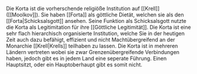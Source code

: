 Die Korta ist die vorherschende religiöße Institution auf [[Krell]] ([[Moolkov]]). Sie haben [[Forta]] als göttliche Dietät, welchen sie als den [[Forta|Schicksalsgott]] ansehen. Seine Funktion als Schicksalsgott nutzte die Korta als Legitimitation für ihre [[Göttliche Legitimität]].
Die Korta ist eine sehr flach hierarchisch organisierte Institution, welche Sie in der heutigen Zeit auch dazu befähigt, effizient und nicht Machtübergreifend an der Monarchie [[Krell|Krells]] teilhaben zu lassen.
Die Korta ist in mehreren Ländern vertreten wobei sie zwar Grenzenübergreifende Verbindungen haben, jedoch gibt es in jedem Land eine seperate Führung.
Einen Hauptsitzt, oder ein Hauptoberhaupt gibt es somit nicht.